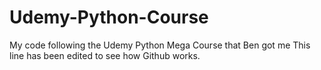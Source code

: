 # Udemy-Python-Course
My code following the Udemy Python Mega Course that Ben got me
This line has been edited to see how Github works.